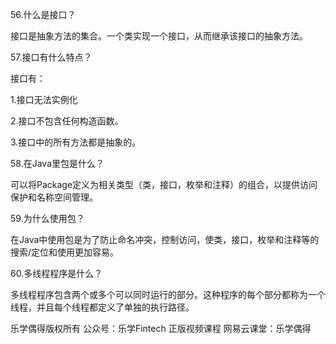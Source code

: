 56.什么是接口？

接口是抽象方法的集合。一个类实现一个接口，从而继承该接口的抽象方法。



57.接口有什么特点？

接口有：

1.接口无法实例化

2.接口不包含任何构造函数。

3.接口中的所有方法都是抽象的。



58.在Java里包是什么？

可以将Package定义为相关类型（类，接口，枚举和注释）的组合，以提供访问保护和名称空间管理。



59.为什么使用包？

在Java中使用包是为了防止命名冲突，控制访问，使类，接口，枚举和注释等的搜索/定位和使用更加容易。



60.多线程程序是什么？

多线程程序包含两个或多个可以同时运行的部分。这种程序的每个部分都称为一个线程，并且每个线程都定义了单独的执行路径。



乐学偶得版权所有  公众号：乐学Fintech  正版视频课程 网易云课堂：乐学偶得 
